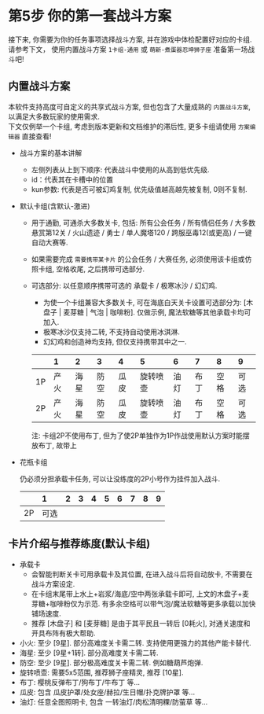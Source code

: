 # 第5步 你的第一套战斗方案

接下来, 你需要为你的任务事项选择战斗方案, 并在游戏中体检配置好对应的卡组.
请参考下文， 使用内置战斗方案 `1卡组-通用` 或 `萌新-煮蛋器忍坤狮子座` 准备第一场战斗吧!

## 内置战斗方案

本软件支持高度可自定义的共享式战斗方案, 但也包含了大量成熟的 `内置战斗方案`, 以满足大多数玩家的使用需求.  
下文仅例举一个卡组, 考虑到版本更新和文档维护的滞后性, 更多卡组请使用 `方案编辑器` 直接查看!

* 战斗方案的基本讲解
  * 左侧列表从上到下顺序: 代表战斗中使用的从高到低优先级.
  * id：代表其在卡槽中的位置
  * kun参数: 代表是否可被幻鸡复制, 优先级值越高越先被复制, 0则不复制.

* 默认卡组(含默认-激进)

  * 用于通勤, 可通杀大多数关卡, 包括: 所有公会任务 / 所有情侣任务 / 大多数悬赏第12关 / 火山遗迹 / 勇士 / 单人魔塔120 / 跨服巫毒12(或更高) / 一键自动大赛等.
  * 如果需要完成 `需要携带某卡片` 的公会任务 / 大赛任务, 必须使用该卡组或仿照卡组, 空格收尾, 之后携带可选部分.
  * 可选部分: 以任意顺序携带可选的 承载卡 / 极寒冰沙 / 幻幻鸡.
    * 为使一个卡组兼容大多数关卡, 可在海底白天关卡设置可选部分为: [木盘子 | 麦芽糖 | 气泡 | 咖啡粉]. 仅做示例, 魔法软糖等其他承载卡均可加入.
    * 极寒冰沙仅支持二转, 不支持自动使用冰淇淋.
    * 幻幻鸡和创造神均支持, 但仅支持携带其中之一.

    |    | 1  | 2  | 3  | 4  | 5     | 6  | 7  | 8  | 9  |
    |:---|:---|:---|:---|:---|:------|:---|:---|:---|:---|
    | 1P | 产火 | 海星 | 防空 | 瓜皮 | 旋转喷壶  | 油灯 | 布丁 | 空格 | 可选 |
    | 2P | 产火 | 海星 | 防空 | 瓜皮 | 旋转喷壶  | 油灯 | 布丁 | 空格 | 可选 |

    注: 卡组2P不使用布丁, 但为了使2P单独作为1P作战使用默认方案时能摆放布丁, 故带上

* 花瓶卡组

    仍必须分担承载卡任务, 可以让没练度的2P小号作为挂件加入战斗.

    |    | 1  | 2 | 3 | 4 | 5 | 6 | 7 | 8 | 9 |
    |:---|:---|:--|:--|:--|:--|:--|:--|:--|:--|
    | 2P | 可选 |   |   |   |   |   |   |   |

## 卡片介绍与推荐练度(默认卡组)

* 承载卡
  * 会智能判断关卡可用承载卡及其位置, 在进入战斗后将自动放卡, 不需要在战斗方案设定.
  * 在卡组末尾带上水上+岩浆/海底/空中两张承载卡即可, 上文的木盘子+麦芽糖+咖啡粉仅为示范. 有多余空格可以带气泡/魔法软糖等更多承载以加快铺场速度.
  * 推荐 [木盘子] 和 [麦芽糖] 是由于其平民且一转后 [0耗火], 对通关速度和开具布阵有极大帮助.
* 小火: 至少 [9星]. 部分高难度关卡需二转. 支持使用更强力的其他产能卡替代.
* 海星: 至少 [9星+1转]. 部分高难度关卡需二转.
* 防空: 至少 [9星]. 部分极高难度关卡需二转. 例如糖葫芦炮弹.
* 旋转喷壶: 需要5x5范围, 推荐狮子座精灵, 推荐 [10星].
* 布丁: 樱桃反弹布丁/狗布丁/牛布丁 等...
* 瓜皮: 包含 瓜皮护罩/处女座/赫拉/生日帽/扑克牌护罩 等...
* 油灯: 任意全图照明卡, 包含 一转油灯/肉松清明粿/防萤草 等...